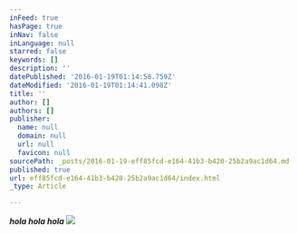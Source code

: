 ```yaml
---
inFeed: true
hasPage: true
inNav: false
inLanguage: null
starred: false
keywords: []
description: ''
datePublished: '2016-01-19T01:14:58.759Z'
dateModified: '2016-01-19T01:14:41.098Z'
title: ''
author: []
authors: []
publisher:
  name: null
  domain: null
  url: null
  favicon: null
sourcePath: _posts/2016-01-19-eff85fcd-e164-41b3-b420-25b2a9ac1d64.md
published: true
url: eff85fcd-e164-41b3-b420-25b2a9ac1d64/index.html
_type: Article

---
```

_**hola hola hola**_
![](https://the-grid-user-content.s3-us-west-2.amazonaws.com/65a3c802-1f07-4d1a-a94d-af1ce0cd2723.jpg)
